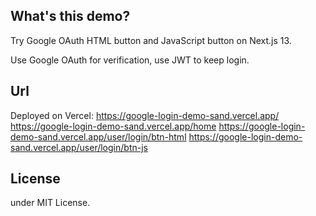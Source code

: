
## What's this demo?

Try Google OAuth HTML button and JavaScript button on Next.js 13.

Use Google OAuth for verification, use JWT to keep login.

## Url

Deployed on Vercel:
https://google-login-demo-sand.vercel.app/
https://google-login-demo-sand.vercel.app/home
https://google-login-demo-sand.vercel.app/user/login/btn-html
https://google-login-demo-sand.vercel.app/user/login/btn-js

## License

under MIT License.